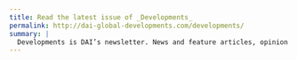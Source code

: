 ```yaml
---
title: Read the latest issue of _Developments_
permalink: http://dai-global-developments.com/developments/
summary: |
  Developments is DAI’s newsletter. News and feature articles, opinion pieces, and interviews highlight DAI projects and offer insight into global development issues of the day.
---
```


